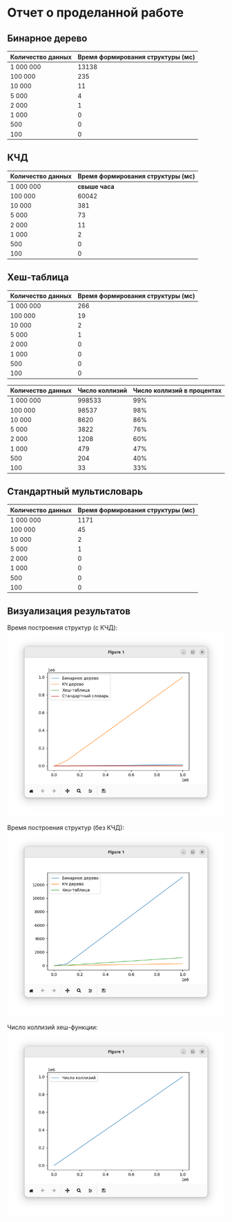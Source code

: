 # Отчет о проделанной работе
    
## Бинарное дерево
Количество данных | Время формирования структуры (мс)
---|---
1 000 000 | 13138
100 000 | 235
10 000 | 11
5 000 | 4
2 000 | 1
1 000 | 0
500 | 0
100 | 0

## КЧД
Количество данных | Время формирования структуры (мс)
---|---
1 000 000 | **свыше часа**
100 000 | 60042
10 000 | 381
5 000 | 73
2 000 | 11
1 000 | 2
500 | 0
100 | 0 

## Хеш-таблица
Количество данных | Время формирования структуры (мс)
---|---
1 000 000 | 266
100 000 | 19
10 000 | 2
5 000 | 1
2 000 | 0
1 000 | 0 
500 | 0
100 | 0

Количество данных | Число коллизий | Число коллизий в процентах
---|---|---
1 000 000 | 998533 | 99%
100 000 | 98537 | 98%
10 000 | 8620 | 86%
5 000 | 3822 | 76%
2 000 | 1208 | 60%
1 000 | 479 | 47%
500 | 204 | 40%
100 | 33 | 33%

## Стандартный мультисловарь
Количество данных | Время формирования структуры (мс)
---|---
1 000 000 | 1171
100 000 | 45
10 000 | 2
5 000 | 1
2 000 | 0
1 000 | 0
500 | 0
100 | 0

## Визуализация результатов
Время построения структур (с КЧД):
![Время построения структур (с КЧД)](pics/Screenshot%20from%202024-03-20%2022-56-04.png)

Время построения структур (без КЧД):
![Время построения структур (без КЧД)](pics/Screenshot%20from%202024-03-20%2022-56-34.png)

Число коллизий хеш-функции:
![Число коллизий хеш-функции](pics/Screenshot%20from%202024-03-20%2022-56-16.png)
